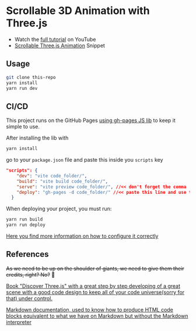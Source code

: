 # Scrollable 3D Animation with Three.js

- Watch the [full tutorial](https://youtu.be/Q7AOvWpIVHU) on YouTube
- [Scrollable Three.js Animation](https://fireship.io/snippets/threejs-scrollbar-animation) Snippet

## Usage

```bash
git clone this-repo
yarn install
yarn run dev
```

## CI/CD

This project runs on the GitHub Pages [using gh-pages JS lib](https://yarnpkg.com/package/gh-pages) to keep it simple to use.

After installing the lib with
```bash
yarn install 
```
go to your `package.json` file and paste this inside you `scripts` key

```json
"scripts": {
    "dev": "vite code_folder/",
    "build": "vite build code_folder/",
    "serve": "vite preview code_folder/", //<< don't forget the comma ','
    "deploy": "gh-pages -d code_folder/" //<< paste this line and use the folder in which your code is in, if it's on the root folder your in, just use '.' as your folder name
  }
```

When deploying your project, you must run:

```bash
yarn run build
yarn run deploy
```

[Here you find more information on how to configure it correctly](https://github.com/tschaub/gh-pages)

## References
~~As we need to be up on the shoulder of giants, we need to give them their credits, right? No?~~ :thinking:

[Book "Discover Three.js" with a great step by step developing of a great scene with a good code design to keep all of your code universe(sorry for that) under control.](https://discoverthreejs.com/book/first-steps/animation-system/)

[Markdown documentation, used to know how to produce HTML code blocks equivalent to what we have on Markdown but without the Markdown interpreter](https://daringfireball.net/projects/markdown/syntax#precode)